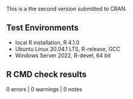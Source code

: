 This is a the second version submitted to CRAN.

## Test Environments

- local R installation, R 4.1.0
- Ubuntu Linux 20.04.1 LTS, R-release, GCC
- Windows Server 2022, R-devel, 64 bit

## R CMD check results

0 errors | 0 warnings | 0 notes

